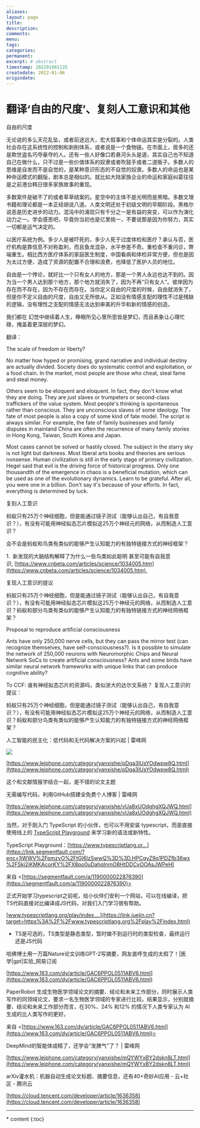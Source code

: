 ```yaml
---
aliases:
layout: page
title:
description:
comments:
menu:
tags: 
categories:
permanent: 
excerpt: # abstract
timestamp: 202201061135
createdate: 2022-01-06
origindate: 
---
```


# 翻译‘自由的尺度’、复刻人工意识和其他

自由的尺度

无论说的多么天花乱坠，或者前途远大，宏大叙事和个体命运其实是分裂的。人类社会存在这系统性的控制和剥削体系，或者说是一个食物链。在市面上，居多的还是欺世盗名巧夺豪夺的人。还有一些人好像口若悬河头头是道，其实自己也不知道自己在做什么，只不过是一些价值体系的奴隶或者吹鼓手或者二道贩子。多数人的思维是自发而不是自觉的，是某种意识形态的不自觉的奴隶。多数人的命运也是某种命运模式的翻版，剧本总是相似的。就比如大陆家族企业的命运和家庭纠葛往往是之前港台韩日很多家族故事的重现。

多数案件是破不了的或者草草结案的。星空中的主体不是光明而是黑暗。多数文理书籍和理论都是一本正经胡说八道。人类文明还处于初级文明的早期阶段。黑格尔说恶是历史进步的动力。混沌中的涌现只有千分之一是有益的突变，可以作为演化动力之一。学会感恩吧，毕竟你当初也是亿里挑一，不要说那是因为你努力，其实一切都是运气决定的。

以医疗系统为例。多少人是被吓死的，多少人死于过度体检和医疗？承认与否，医疗机构是靠信息不对称盈利，而且鱼龙混杂，水平参差不奇。重检查不重问诊，弊端重生。相比西方医疗体系的家庭医生制度，中国看病和体检非常方便，但也是因为太过方便，造成了资源的配置不合理和浪费，也降低了医护人员的地位。

自由是一个悖论，就好比一个只有女人的地方，那是一个男人永远也达不到的。因为当一个男人达到那个地方，那个地方就消失了，因为不再“只有女人”。彼岸因为存在而不存在，因为不存在而存在。当你定义自由的尺度的时候，自由就消失了，但是你不定义自由的尺度，自由又无所依从。正如没有情感支配的理性不过是残缺的逻辑，没有理性之支配的情感无法达到审美的升华和新的情感的创造。

我们都在 幻觉中继续着人生，睁眼所见心里所思皆是梦幻，而且表象让心理忙碌，掩盖着更深层的梦幻。

翻译：

The scale of freedom or liberty?

No matter how hyped or promising, grand narrative and individual destiny are actually divided. Society does do systematic control and exploitation, or a food chain. In the market, most people are those who cheat, steal fame and steal money.

Others seem to be eloquent and eloquent. In fact, they don't know what they are doing. They are just slaves or trumpeters or second-class traffickers of the value system. Most people's thinking is spontaneous rather than conscious. They are unconscious slaves of some ideology. The fate of most people is also a copy of some kind of fate model. The script is always similar. For example, the fate of family businesses and family disputes in mainland China are often the recurrence of many family stories in Hong Kong, Taiwan, South Korea and Japan.

Most cases cannot be solved or hastily closed. The subject in the starry sky is not light but darkness. Most liberal arts books and theories are serious nonsense. Human civilization is still in the early stage of primary civilization. Hegel said that evil is the driving force of historical progress. Only one thousandth of the emergence in chaos is a beneficial mutation, which can be used as one of the evolutionary dynamics. Learn to be grateful. After all, you were one in a billion. Don't say it's because of your efforts. In fact, everything is determined by luck.

复刻人工意识

蚂蚁只有25万个神经细胞，但是能通过镜子测试（能够认出自己，有自我意识？），有没有可能用神经拟态芯片模拟这25万个神经元的网络，从而制造人工意识？

会不会是蚂蚁和鸟类有类似的能够产生认知能力的有独特链接方式的神经框架？

1.  新发现的大脑结构解释了为什么一些鸟类如此聪明 甚至可能有自我意识, [https://www.cnbeta.com/articles/science/1034005.htm](https://www.cnbeta.com/articles/science/1034005.htm) 

复现人工意识的提议

蚂蚁只有25万个神经细胞，但是能通过镜子测试（能够认出自己，有自我意识？），有没有可能用神经拟态芯片模拟这25万个神经元的网络，从而制造人工意识？蚂蚁和部分鸟类有类似的能够产生认知能力的有独特链接方式的神经网络框架？

Proposal to reproduce artificial consciousness

Ants have only 250,000 nerve cells, but they can pass the mirror test (can recognize themselves, have self-consciousness?). Is it possible to simulate the network of 250,000 neurons with Neuromorphic Chips and Neural Network SoCs to create artificial consciousness? Ants and some birds have similar neural network frameworks with unique links that can produce cognitive ability?

To CCF: 谁有神经拟态芯片的资源吗，类似浙大的达尔文系统？ 复现人工意识的提议：

蚂蚁只有25万个神经细胞，但是能通过镜子测试（能够认出自己，有自我意识？），有没有可能用神经拟态芯片模拟这25万个神经元的网络，从而制造人工意识？蚂蚁和部分鸟类有类似的能够产生认知能力的有独特链接方式的神经网络框架？

人工智能的民主化：低代码和无代码解决方案的兴起 | 雷峰网

![](file:///C:/Users/swang/AppData/Local/Temp/msohtmlclip1/02/clip_image001.png)

[https://www.leiphone.com/category/yanxishe/pDqa3lUsYOdwpw8Q.html](https://www.leiphone.com/category/yanxishe/pDqa3lUsYOdwpw8Q.html)

这个和文献情报学结合一起，是不错的论文主题

无需编写代码，利用GitHub搭建全免费个人博客 | 雷峰网

[https://www.leiphone.com/category/yanxishe/vUa8xUOdghgXQJWQ.html](https://www.leiphone.com/category/yanxishe/vUa8xUOdghgXQJWQ.html)

当然，对于刚入门 TypeScript 的小伙伴，也可以不用安装 typescript，而是直接使用线上的 [TypeScript Playground](https://link.segmentfault.com/?enc=qamprbmXygLiUT0LwdLIcw%3D%3D.UnAht4Nr8UcmVCt4gj%2BCmZFS%2BWSZD55Um4RQzaosrquvLko8O2mU4JROOC5G%2BTrU) 来学习新的语法或新特性。

TypeScript Playground：[https://www.typescriptlang.or...](https://link.segmentfault.com/?enc=1jWWV%2FpmzyO%2FtGI6lzSwwQ%3D%3D.HPCqyZ9q1PDZfb36wx%2FSkj2iKMKAcorKY%2FX8po0uDahqInmO8HtDDCvOOAsJWPeH)

来自 <[https://segmentfault.com/a/1190000022876390](https://segmentfault.com/a/1190000022876390)>

正式开始学习typescript之前呢，给小伙伴们安利一个网站，可以在线编译，把TS代码直接对比编译成JS代码，对我们入门学习很有帮助。

[www.typescriptlang.org/play/index.…](https://link.juejin.cn?target=https%3A%2F%2Fwww.typescriptlang.org%2Fplay%2Findex.html)

-    TS是可选的，TS类型是静态类型，暂时做不到运行时的类型检查，最终运行还是JS代码

哈佛博士用一万篇Nature论文训练GPT-2写摘要，网友直呼生成的太假了！|医学|gpt|实验_网易订阅

[https://www.163.com/dy/article/GAC6PPOL0511ABV6.html](https://www.163.com/dy/article/GAC6PPOL0511ABV6.html)

PaperRobot 生成生物医学领域论文的摘要、结论和未来工作部分，同时展示人类写作的同领域论文，要求一名生物医学领域的专家进行比较。结果显示，分别就摘要、结论和未来工作部分而言，在30%、24% 和12% 的情况下人类专家认为 AI 生成的比人类写作的更好。

来自 <[https://www.163.com/dy/article/GAC6PPOL0511ABV6.html](https://www.163.com/dy/article/GAC6PPOL0511ABV6.html)>

DeepMind的智能体成精了，还学会“发脾气”了？ | 雷峰网

[https://www.leiphone.com/category/yanxishe/mQYWYxBY2dskn8LT.html](https://www.leiphone.com/category/yanxishe/mQYWYxBY2dskn8LT.html)

arXiv灌水机：机器自动生成论文标题、摘要信息，还有40+奇妙AI应用 - 云+社区 - 腾讯云

[https://cloud.tencent.com/developer/article/1636358](https://cloud.tencent.com/developer/article/1636358)


---
<nav class="toc-fixed" markdown="1">
  * content
  {:toc}
</nav>


